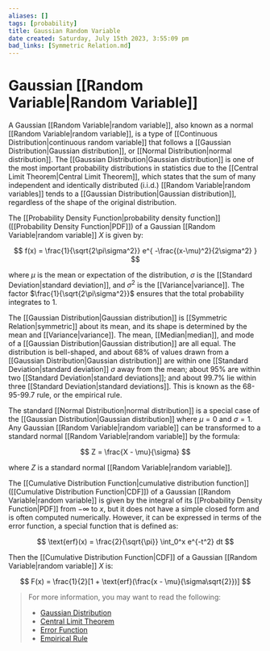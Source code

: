 ```yaml
---
aliases: []
tags: [probability]
title: Gaussian Random Variable
date created: Saturday, July 15th 2023, 3:55:09 pm
bad_links: [Symmetric Relation.md]
---
```

# Gaussian [[Random Variable|Random Variable]]

A Gaussian [[Random Variable|random variable]], also known as a normal [[Random Variable|random variable]], is a type of [[Continuous Distribution|continuous random variable]] that follows a [[Gaussian Distribution|Gaussian distribution]], or [[Normal Distribution|normal distribution]]. The [[Gaussian Distribution|Gaussian distribution]] is one of the most important probability distributions in statistics due to the [[Central Limit Theorem|Central Limit Theorem]], which states that the sum of many independent and identically distributed (i.i.d.) [[Random Variable|random variables]] tends to a [[Gaussian Distribution|Gaussian distribution]], regardless of the shape of the original distribution.

The [[Probability Density Function|probability density function]] ([[Probability Density Function|PDF]]) of a Gaussian [[Random Variable|random variable]] $X$ is given by:

$$
f(x) = \frac{1}{\sqrt{2\pi\sigma^2}} e^{ -\frac{(x-\mu)^2}{2\sigma^2} }
$$

where $\mu$ is the mean or expectation of the distribution, $\sigma$ is the [[Standard Deviation|standard deviation]], and $\sigma^2$ is the [[Variance|variance]]. The factor $\frac{1}{\sqrt{2\pi\sigma^2}}$ ensures that the total probability integrates to 1.

The [[Gaussian Distribution|Gaussian distribution]] is [[Symmetric Relation|symmetric]] about its mean, and its shape is determined by the mean and [[Variance|variance]]. The mean, [[Median|median]], and mode of a [[Gaussian Distribution|Gaussian distribution]] are all equal. The distribution is bell-shaped, and about 68% of values drawn from a [[Gaussian Distribution|Gaussian distribution]] are within one [[Standard Deviation|standard deviation]] $\sigma$ away from the mean; about 95% are within two [[Standard Deviation|standard deviations]]; and about 99.7% lie within three [[Standard Deviation|standard deviations]]. This is known as the 68-95-99.7 rule, or the empirical rule.

The standard [[Normal Distribution|normal distribution]] is a special case of the [[Gaussian Distribution|Gaussian distribution]] where $\mu = 0$ and $\sigma = 1$. Any Gaussian [[Random Variable|random variable]] can be transformed to a standard normal [[Random Variable|random variable]] by the formula:

$$
Z = \frac{X - \mu}{\sigma}
$$

where $Z$ is a standard normal [[Random Variable|random variable]].

The [[Cumulative Distribution Function|cumulative distribution function]] ([[Cumulative Distribution Function|CDF]]) of a Gaussian [[Random Variable|random variable]] is given by the integral of its [[Probability Density Function|PDF]] from $-\infty$ to $x$, but it does not have a simple closed form and is often computed numerically. However, it can be expressed in terms of the error function, a special function that is defined as:

$$
\text{erf}(x) = \frac{2}{\sqrt{\pi}} \int_0^x e^{-t^2} dt
$$

Then the [[Cumulative Distribution Function|CDF]] of a Gaussian [[Random Variable|random variable]] $X$ is:

$$
F(x) = \frac{1}{2}[1 + \text{erf}(\frac{x - \mu}{\sigma\sqrt{2}})]
$$

> For more information, you may want to read the following:
> - [Gaussian Distribution](https://www.google.com/search?q=Gaussian+Distribution)
> - [Central Limit Theorem](https://www.google.com/search?q=Central+Limit+Theorem)
> - [Error Function](https://www.google.com/search?q=Error+Function)
> - [Empirical Rule](https://www.google.com/search?q=Empirical+Rule)